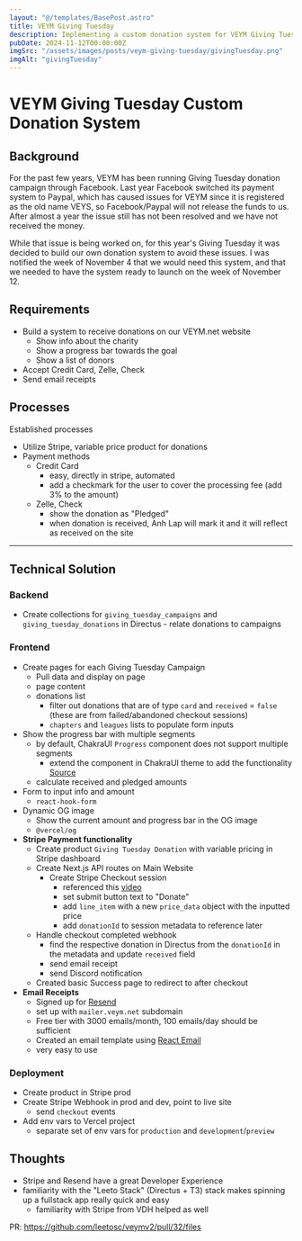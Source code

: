 ```yaml
---
layout: "@/templates/BasePost.astro"
title: VEYM Giving Tuesday
description: Implementing a custom donation system for VEYM Giving Tuesday
pubDate: 2024-11-12T00:00:00Z
imgSrc: "/assets/images/posts/veym-giving-tuesday/givingTuesday.png"
imgAlt: "givingTuesday"
---
```


# VEYM Giving Tuesday Custom Donation System

## Background

For the past few years, VEYM has been running Giving Tuesday donation campaign through Facebook. Last year Facebook switched its payment system to Paypal, which has caused issues for VEYM since it is registered as the old name VEYS, so Facebook/Paypal will not release the funds to us. After almost a year the issue still has not been resolved and we have not received the money.

While that issue is being worked on, for this year's Giving Tuesday it was decided to build our own donation system to avoid these issues. I was notified the week of November 4 that we would need this system, and that we needed to have the system ready to launch on the week of November 12.

## Requirements

- Build a system to receive donations on our VEYM.net website
  - Show info about the charity
  - Show a progress bar towards the goal
  - Show a list of donors
- Accept Credit Card, Zelle, Check
- Send email receipts

## Processes

Established processes

- Utilize Stripe, variable price product for donations
- Payment methods
  - Credit Card
    - easy, directly in stripe, automated
    - add a checkmark for the user to cover the processing fee (add 3% to the amount)
  - Zelle, Check
    - show the donation as "Pledged"
    - when donation is received, Anh Lap will mark it and it will reflect as received on the site

--- 

## Technical Solution

### Backend

- Create collections for `giving_tuesday_campaigns` and `giving_tuesday_donations` in Directus - relate donations to campaigns

### Frontend

- Create pages for each Giving Tuesday Campaign
  - Pull data and display on page
  - page content
  - donations list
    - filter out donations that are of type `card` and `received` = `false` (these are from failed/abandoned checkout sessions)
    - `chapters` and `leagues` lists to populate form inputs
- Show the progress bar with multiple segments
  - by default, ChakraUI `Progress` component does not support multiple segments
    - extend the component in ChakraUI theme to add the functionality [Source](https://codesandbox.io/p/sandbox/chakra-ui-theme-extension-w5u2n?file=%2Fsrc%2Fcomponents%2FChakraNestedProvider%2Findex.js)
  - calculate received and pledged amounts
- Form to input info and amount
  - `react-hook-form`
- Dynamic OG image
  - Show the current amount and progress bar in the OG image
  - `@vercel/og`
- **Stripe Payment functionality**
  - Create product `Giving Tuesday Donation` with variable pricing in Stripe dashboard
  - Create Next.js API routes on Main Website
    - Create Stripe Checkout session
      - referenced this [video](https://www.youtube.com/watch?v=1-olKBnmC84)
      - set submit button text to "Donate"
      - add `line_item` with a new `price_data` object with the inputted price
      - add `donationId` to session metadata to reference later
  - Handle checkout completed webhook
    - find the respective donation in Directus from the `donationId` in the metadata and update `received` field
    - send email receipt
    - send Discord notification
  - Created basic Success page to redirect to after checkout
- **Email Receipts**
  - Signed up for [Resend](https://resend.com/)
  - set up with `mailer.veym.net` subdomain
  - Free tier with 3000 emails/month, 100 emails/day should be sufficient
  - Created an email template using [React Email](https://react.email/)
  - very easy to use

### **Deployment**

- Create product in Stripe prod
- Create Stripe Webhook in prod and dev, point to live site
  - send `checkout` events
- Add env vars to Vercel project
  - separate set of env vars for `production` and `development`/`preview`

## Thoughts

- Stripe and Resend have a great Developer Experience
- familiarity with the "Leeto Stack" (Directus + T3) stack makes spinning up a fullstack app really quick and easy
  - familiarity with Stripe from VDH helped as well

PR: https://github.com/leetosc/veymv2/pull/32/files
